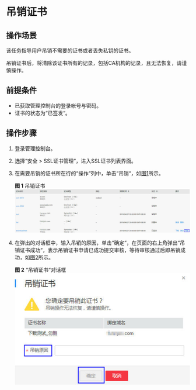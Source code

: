# 吊销证书<a name="ZH-CN_TOPIC_0114377954"></a>

## 操作场景<a name="section256374632017"></a>

该任务指导用户吊销不需要的证书或者丢失私钥的证书。

吊销证书后，将清除该证书所有的记录，包括CA机构的记录，且无法恢复，请谨慎操作。

## 前提条件<a name="section1558141162619"></a>

-   已获取管理控制台的登录帐号与密码。
-   证书的状态为“已签发“。

## 操作步骤<a name="section86028344296"></a>

1.  登录管理控制台。
2.  选择“安全  \>  SSL证书管理“，进入SSL证书列表界面。
3.  在需要吊销的证书所在行的“操作“列中，单击“吊销“，如[图1](#fig27878013420)所示。

    **图 1**  吊销证书<a name="fig27878013420"></a>  
    ![](figures/吊销证书.png "吊销证书")

4.  在弹出的对话框中，输入吊销的原因，单击“确定“，在页面的右上角弹出“吊销证书成功“，表示吊销证书申请已成功提交审核，等待审核通过后即吊销成功，如[图2](#fig751892851013)所示。

    **图 2** “吊销证书“对话框<a name="fig751892851013"></a>  
    ![](figures/吊销证书对话框.png "吊销证书对话框")


